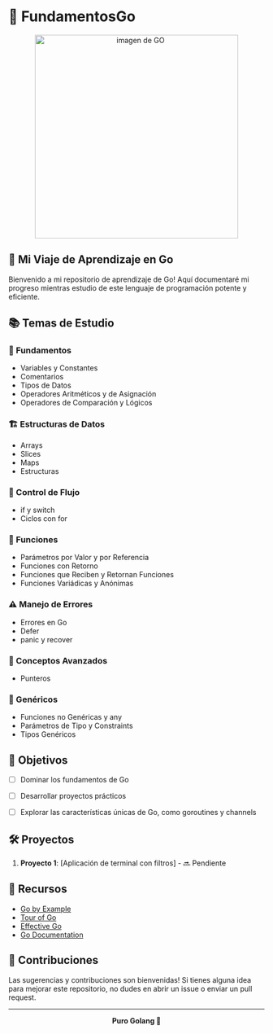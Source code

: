 # 🚀 FundamentosGo

<div align="center">
  <img src="https://miro.medium.com/v2/resize:fit:600/1*i2skbfmDsHayHhqPfwt6pA.png" alt="imagen de GO" width="400"/>
</div>

## 📘 Mi Viaje de Aprendizaje en Go

Bienvenido a mi repositorio de aprendizaje de Go! Aquí documentaré mi progreso mientras estudio de este lenguaje de programación potente y eficiente.

## 📚 Temas de Estudio

### 🌱 Fundamentos

- Variables y Constantes
- Comentarios
- Tipos de Datos
- Operadores Aritméticos y de Asignación
- Operadores de Comparación y Lógicos

### 🏗️ Estructuras de Datos

- Arrays
- Slices
- Maps
- Estructuras

### 🔀 Control de Flujo

- if y switch
- Ciclos con for

### 🧰 Funciones

- Parámetros por Valor y por Referencia
- Funciones con Retorno
- Funciones que Reciben y Retornan Funciones
- Funciones Variádicas y Anónimas

### ⚠️ Manejo de Errores

- Errores en Go
- Defer
- panic y recover

### 🧠 Conceptos Avanzados

- Punteros

### 🧬 Genéricos

- Funciones no Genéricas y any
- Parámetros de Tipo y Constraints
- Tipos Genéricos

## 🎯 Objetivos

- [ ] Dominar los fundamentos de Go
- [ ] Desarrollar proyectos prácticos
- [ ] Explorar las características únicas de Go, como goroutines y channels


## 🛠️ Proyectos

1. **Proyecto 1**: [Aplicación de terminal con filtros] - 🔜 Pendiente

## 📖 Recursos

- [Go by Example](https://gobyexample.com/)
- [Tour of Go](https://tour.golang.org/)
- [Effective Go](https://golang.org/doc/effective_go.html)
- [Go Documentation](https://golang.org/doc/)

## 🤝 Contribuciones

Las sugerencias y contribuciones son bienvenidas! Si tienes alguna idea para mejorar este repositorio, no dudes en abrir un issue o enviar un pull request.

---

<div align="center">
  <strong>Puro Golang 🐹</strong>
</div>
